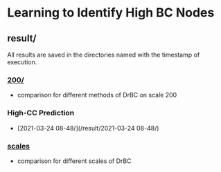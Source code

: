 # Learning to Identify High BC Nodes

## result/

All results are saved in the directories named with the timestamp of execution.

### [200/](result/200/)
- comparison for different methods of DrBC on scale 200

### High-CC Prediction
- [2021-03-24 08-48/](/result/2021-03-24 08-48/)

### [scales](/result/scales/)
- comparison for different scales of DrBC
